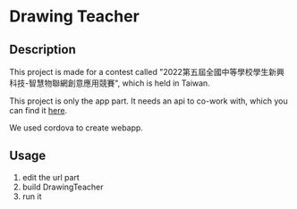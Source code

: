 # Drawing Teacher
## Description
This project is made for a contest called "2022第五屆全國中等學校學生新興科技-智慧物聯網創意應用競賽", which is held in Taiwan.

This project is only the app part. It needs an api to co-work with, which you can find it [here](https://github.com/TWTom041/DrawingTeacherAPI).

We used cordova to create webapp.
## Usage
1. edit the url part
2. build DrawingTeacher
3. run it
